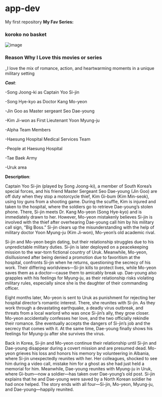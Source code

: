 # app-dev
My first repository
**My Fav Series:**
### koroko no basket
  
![image](https://github.com/user-attachments/assets/b9ac4fdf-66fa-4f47-a90b-55b4087f7e06)



### Reason Why I Love this movies or series
_I love the mix of romance, action, and heartwarming moments in a unique military setting

***Cast***:

-Song Joong-ki as Captain Yoo Si-jin 

-Song Hye-kyo as Doctor Kang Mo-yeon 

-Jin Goo as Master sergeant Seo Dae-young

-Kim Ji-won as First Lieutenant Yoon Myung-ju

-Alpha Team Members

-Haesung Hospital Medical Services Team

-People at Haesung Hospital

-Tae Baek Army

-Uruk area

****Description****:

Captain Yoo Si-jin (played by Song Joong-ki), a member of South Korea’s special forces, and his friend Master Sergeant Seo Dae-young (Jin Goo) are off duty when they stop a motorcycle thief, Kim Gi-bum (Kim Min-seok), using toy guns from a shooting game. During the scuffle, Kim is injured and taken to the hospital, where the soldiers go to retrieve Dae-young’s stolen phone. There, Si-jin meets Dr. Kang Mo-yeon (Song Hye-kyo) and is immediately drawn to her. However, Mo-yeon mistakenly believes Si-jin is involved with the thief after overhearing Dae-young call him by his military call sign, “Big Boss.” Si-jin clears up the misunderstanding with the help of military doctor Yoon Myung-ju (Kim Ji-won), Mo-yeon’s old academic rival.

Si-jin and Mo-yeon begin dating, but their relationship struggles due to his unpredictable military duties. Si-jin is later deployed on a peacekeeping mission to the war-torn fictional country of Uruk. Meanwhile, Mo-yeon, disillusioned after being denied a promotion due to favoritism at the hospital, confronts Si-jin when he returns, questioning the secrecy of his work. Their differing worldviews—Si-jin kills to protect lives, while Mo-yeon saves them as a doctor—cause them to amicably break up. Dae-young also grapples with his feelings for Myung-ju, as their relationship risks violating military rules, especially since she is the daughter of their commanding officer.

Eight months later, Mo-yeon is sent to Uruk as punishment for rejecting her hospital director’s romantic interest. There, she reunites with Si-jin. As they work through a devastating earthquake, a deadly virus outbreak, and threats from a local warlord who was once Si-jin’s ally, they grow closer. Mo-yeon accidentally confesses her love, and the two officially rekindle their romance. She eventually accepts the dangers of Si-jin’s job and the secrecy that comes with it. At the same time, Dae-young finally shows his feelings for Myung-ju after she survives the virus.

Back in Korea, Si-jin and Mo-yeon continue their relationship until Si-jin and Dae-young disappear during a covert mission and are presumed dead. Mo-yeon grieves his loss and honors his memory by volunteering in Albania, where Si-jin unexpectedly reunites with her. Her colleagues, shocked to see him during a video call, mistake him for a ghost as she had just held a memorial for him. Meanwhile, Dae-young reunites with Myung-ju in Uruk, where Gi-bum—now a soldier—has taken over Dae-young’s old post. Si-jin explains that he and Dae-young were saved by a North Korean soldier he had once helped. The story ends with all four—Si-jin, Mo-yeon, Myung-ju, and Dae-young—happily reunited.

